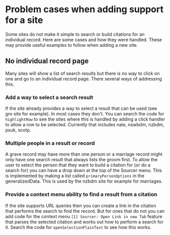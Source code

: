 # Problem cases when adding support for a site

Some sites do not make it simple to search or build citations for an individual record. Here are some cases and how they were handled. These may provide useful examples to follow when adding a new site.

## No individual record page

Many sites will show a list of search results but there is no way to click on one and go to an individual record page. There several ways of addressing this.

### Add a way to select a search result

If the site already provides a way to select a result that can be used (see gro site for example). In most cases they don't.
You can search the code for `highlightRow` to see the sites where this is handled by adding a click handler to allow a row to be selected.
Currently that includes naie, nswbdm, nzbdm, psuk, scotp.

### Multiple people in a result or record

A grave record may have more than one person or a marriage record might only have one search result that always lists the groom first.
To allow the user to select the person that they want to build a citation for (or do a search for) you can have a drop down at the top of the Sourcer menu.
This is implemented by making a list called `primaryPersonOptions` in the generalizedData. This is used by the nzbdm site for example for marriages.

### Provide a context menu ability to find a result from a citation

If the site supports URL queries then you can create a link in the citation that performs the search to find the record. But for ones that do not you can add code for the context menu `[1] Sourcer: Open Link in new Tab` feature that parses the selected citation and works out how to perform a search for it. Search the code for `openSelectionPlainText` to see how this works.

